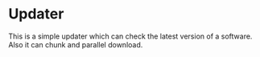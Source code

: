 # Updater
 This is a simple updater which can check the latest version of a software. Also it can chunk and parallel download.
